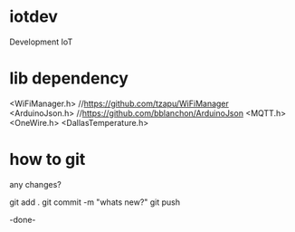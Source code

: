 # iotdev
Development IoT


# lib dependency

<WiFiManager.h>          //https://github.com/tzapu/WiFiManager
<ArduinoJson.h>          //https://github.com/bblanchon/ArduinoJson
<MQTT.h>
<OneWire.h>
<DallasTemperature.h>


# how to git

any changes?

git add .
git commit -m "whats new?"
git push

-done-
